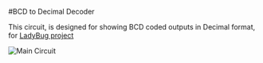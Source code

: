 #BCD to Decimal Decoder 

This circuit, is designed for showing BCD coded outputs in Decimal format, for [LadyBug project](http://ladybugsystems.ir)

![Main Circuit]()
